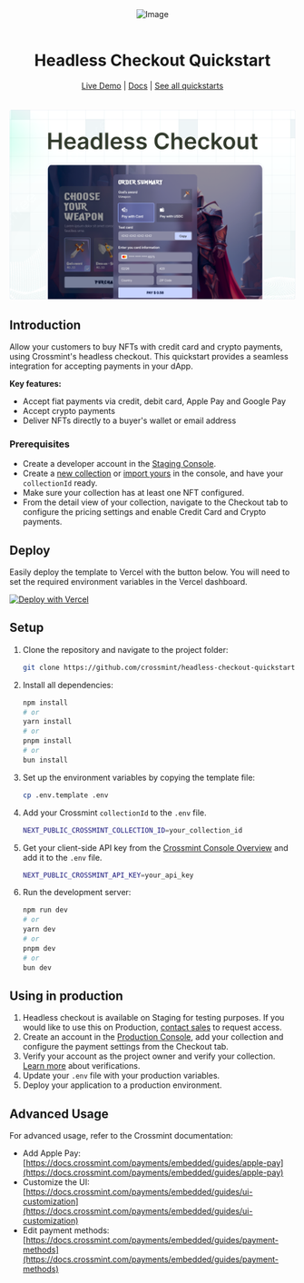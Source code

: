 <div align="center">
<img width="200" alt="Image" src="https://github.com/user-attachments/assets/8b617791-cd37-4a5a-8695-a7c9018b7c70" />
<br>
<br>
<h1>Headless Checkout Quickstart</h1>

<div align="center">
<a href="https://headless-checkout.demos-crossmint.com/">Live Demo</a> | <a href="https://docs.crossmint.com/payments/embedded/overview">Docs</a> | <a href="https://github.com/crossmint">See all quickstarts</a>
</div>

<br>
<br>
<img src="./assets/headless.png" alt="Headless Checkout Quickstart" width="full">
</div>

## Introduction

Allow your customers to buy NFTs with credit card and crypto payments, using Crossmint's headless checkout. This quickstart provides a seamless integration for accepting payments in your dApp.

**Key features:**

- Accept fiat payments via credit, debit card, Apple Pay and Google Pay
- Accept crypto payments
- Deliver NFTs directly to a buyer's wallet or email address

### Prerequisites

- Create a developer account in the [Staging Console](https://staging.crossmint.com/signin?callbackUrl=/console).
- Create a [new collection](https://docs.crossmint.com/payments/guides/create-collection) or [import yours](https://docs.crossmint.com/payments/guides/register-collection) in the console, and have your `collectionId` ready.
- Make sure your collection has at least one NFT configured.
- From the detail view of your collection, navigate to the Checkout tab to configure the pricing settings and enable Credit Card and Crypto payments.

## Deploy

Easily deploy the template to Vercel with the button below. You will need to set the required environment variables in the Vercel dashboard.

[![Deploy with Vercel](https://vercel.com/button)](https://vercel.com/new/clone?repository-url=https%3A%2F%2Fgithub.com%2FCrossmint%2Fheadless-checkout-quickstart&env=NEXT_PUBLIC_CROSSMINT_API_KEY&env=NEXT_PUBLIC_CROSSMINT_COLLECTION_ID)

## Setup

1. Clone the repository and navigate to the project folder:

    ```bash
    git clone https://github.com/crossmint/headless-checkout-quickstart.git && cd headless-checkout-quickstart
    ```

2. Install all dependencies:

    ```bash
    npm install
    # or
    yarn install
    # or
    pnpm install
    # or
    bun install
    ```

3. Set up the environment variables by copying the template file:

    ```bash
    cp .env.template .env
    ```

4. Add your Crossmint `collectionId` to the `.env` file.

    ```bash
    NEXT_PUBLIC_CROSSMINT_COLLECTION_ID=your_collection_id
    ```

5. Get your client-side API key from the [Crossmint Console Overview](https://staging.crossmint.com/console/overview) and add it to the `.env` file.

    ```bash
    NEXT_PUBLIC_CROSSMINT_API_KEY=your_api_key
    ```

6. Run the development server:

    ```bash
    npm run dev
    # or
    yarn dev
    # or
    pnpm dev
    # or
    bun dev
    ```

## Using in production

1. Headless checkout is available on Staging for testing purposes. If you would like to use this on Production, [contact sales](https://www.crossmint.com/contact/sales) to request access.
2. Create an account in the [Production Console](https://www.crossmint.com/signin?callbackUrl=/console), add your collection and configure the payment settings from the Checkout tab.
3. Verify your account as the project owner and verify your collection. [Learn more](https://docs.crossmint.com/introduction/platform/account-verification) about verifications.
4. Update your `.env` file with your production variables.
5. Deploy your application to a production environment.

## Advanced Usage

For advanced usage, refer to the Crossmint documentation:

- Add Apple Pay: [https://docs.crossmint.com/payments/embedded/guides/apple-pay](https://docs.crossmint.com/payments/embedded/guides/apple-pay)
- Customize the UI: [https://docs.crossmint.com/payments/embedded/guides/ui-customization](https://docs.crossmint.com/payments/embedded/guides/ui-customization)
- Edit payment methods: [https://docs.crossmint.com/payments/embedded/guides/payment-methods](https://docs.crossmint.com/payments/embedded/guides/payment-methods)